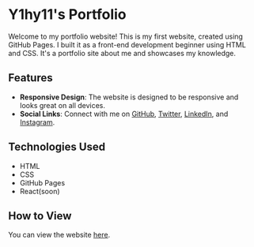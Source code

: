 # Y1hy11's Portfolio

Welcome to my portfolio website! This is my first website, created using GitHub Pages. I built it as a front-end development beginner using HTML and CSS. It's a portfolio site about me and showcases my knowledge.

## Features

- **Responsive Design**: The website is designed to be responsive and looks great on all devices.
- **Social Links**: Connect with me on [GitHub](https://github.com/Y1hy11), [Twitter](https://twitter.com/y1hy1_1), [LinkedIn](https://www.linkedin.com/in/yahya-elalaoui), and [Instagram](https://www.instagram.com/y1hy1_1).

## Technologies Used

- HTML
- CSS
- GitHub Pages
- React(soon)

## How to View

You can view the website [here](https://y1hy11.github.io).
